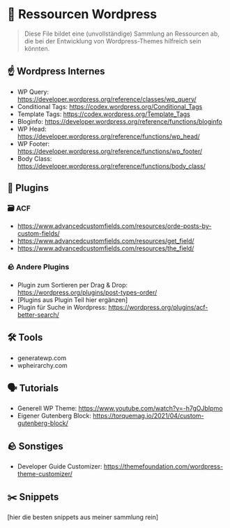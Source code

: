 # 🔗 Ressourcen Wordpress
> Diese File bildet eine (unvollständige) Sammlung an Ressourcen ab, 
> die bei der Entwicklung von Wordpress-Themes hilfreich sein könnten. 

## ☝️ Wordpress Internes
- WP Query: https://developer.wordpress.org/reference/classes/wp_query/
- Conditional Tags: https://codex.wordpress.org/Conditional_Tags
- Template Tags: https://codex.wordpress.org/Template_Tags
- Bloginfo: https://developer.wordpress.org/reference/functions/bloginfo
- WP Head: https://developer.wordpress.org/reference/functions/wp_head/
- WP Footer: https://developer.wordpress.org/reference/functions/wp_footer/
- Body Class: https://developer.wordpress.org/reference/functions/body_class/

## 🧩 Plugins

### 🗃️ ACF 
- https://www.advancedcustomfields.com/resources/orde-posts-by-custom-fields/
- https://www.advancedcustomfields.com/resources/get_field/
- https://www.advancedcustomfields.com/resources/the_field/

### 🪨 Andere Plugins
- Plugin zum Sortieren per Drag & Drop: https://wordpress.org/plugins/post-types-order/
- [Plugins aus Plugin Teil hier ergänzen]
- Plugin für Suche in Wordpress: https://wordpress.org/plugins/acf-better-search/

## 🛠️ Tools
- generatewp.com
- wpheirarchy.com

## 🗣️ Tutorials
- Generell WP Theme: https://www.youtube.com/watch?v=-h7gOJbIpmo
- Eigener Gutenberg Block: https://torquemag.io/2021/04/custom-gutenberg-block/

## 🪨 Sonstiges
- Developer Guide Customizer: https://themefoundation.com/wordpress-theme-customizer/

## ✂️ Snippets
[hier die besten snippets aus meiner sammlung rein]